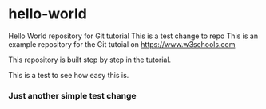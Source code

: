 # hello-world
Hello World repository for Git tutorial
This is a test change to repo
This is an example repository for the Git tutoial on https://www.w3schools.com

This repository is built step by step in the tutorial.

  This is a test to see how easy this is.
  
###  Just another simple test change


